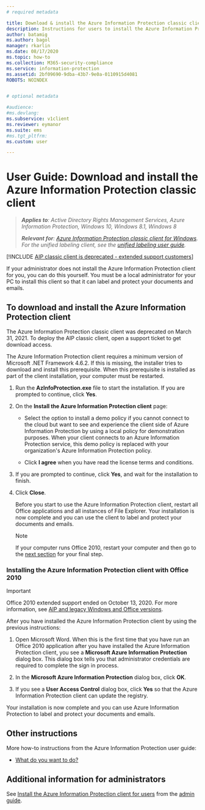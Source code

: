 ```yaml
---
# required metadata

title: Download & install the Azure Information Protection classic client
description: Instructions for users to install the Azure Information Protection classic client for Windows, so that you can classify and protect your documents and emails. 
author: batamig
ms.author: bagol
manager: rkarlin
ms.date: 08/17/2020
ms.topic: how-to
ms.collection: M365-security-compliance
ms.service: information-protection
ms.assetid: 2bf09690-9dba-43b7-9e0a-0110915d4081
ROBOTS: NOINDEX


# optional metadata

#audience:
#ms.devlang:
ms.subservice: v1client
ms.reviewer: eymanor
ms.suite: ems
#ms.tgt_pltfrm:
ms.custom: user

---
```


# User Guide: Download and install the Azure Information Protection classic client

>***Applies to**: Active Directory Rights Management Services, Azure Information Protection, Windows 10, Windows 8.1, Windows 8*
>
>***Relevant for**: [Azure Information Protection classic client for Windows](../faqs.md#whats-the-difference-between-the-azure-information-protection-classic-and-unified-labeling-clients). For the unified labeling client, see the [unified labeling user guide](install-unifiedlabelingclient-app.md).*

[!INCLUDE [AIP classic client is deprecated - extended support customers](../includes/classic-client-deprecation-extended-support.md)]

If your administrator does not install the Azure Information Protection client for you, you can do this yourself. You must be a local administrator for your PC to install this client so that it can label and protect your documents and emails.



## To download and install the Azure Information Protection client

The Azure Information Protection classic client was deprecated on March 31, 2021. To deploy the AIP classic client, open a support ticket to get download access.

The Azure Information Protection client requires a minimum version of Microsoft .NET Framework 4.6.2. If this is missing, the installer tries to download and install this prerequisite. When this prerequisite is installed as part of the client installation, your computer must be restarted.

1. Run the **AzInfoProtection.exe** file to start the installation. If you are prompted to continue, click **Yes**.    

1. On the **Install the Azure Information Protection client** page:     
    - Select the option to install a demo policy if you cannot connect to the cloud but want to see and experience the client side of Azure Information Protection by using a local policy for demonstration purposes. When your client connects to an Azure Information Protection service, this demo policy is replaced with your organization's Azure Information Protection policy.    

    - Click **I agree** when you have read the license terms and conditions.    

1. If you are prompted to continue, click **Yes**, and wait for the installation to finish.    

1. Click **Close**. 

    Before you start to use the Azure Information Protection client, restart all Office applications and all instances of File Explorer. Your installation is now complete and you can use the client to label and protect your documents and emails.

    > [!NOTE]
    > If your computer runs Office 2010, restart your computer and then go to the [next section](#installing-the-azure-information-protection-client-with-office-2010) for your final step.  

### Installing the Azure Information Protection client with Office 2010

> [!IMPORTANT]
> Office 2010 extended support ended on October 13, 2020. For more information, see [AIP and legacy Windows and Office versions](../known-issues.md#aip-and-legacy-windows-and-office-versions).
> 

After you have installed the Azure Information Protection client by using the previous instructions:    

1. Open Microsoft Word. When this is the first time that you have run an Office 2010 application after you have installed the Azure Information Protection client, you see a **Microsoft Azure Information Protection** dialog box. This dialog box tells you that administrator credentials are required to complete the sign in process.

2. In the **Microsoft Azure Information Protection** dialog box, click **OK**.

3. If you see a **User Access Control** dialog box, click **Yes** so that the Azure Information Protection client can update the registry.

Your installation is now complete and you can use Azure Information Protection to label and protect your documents and emails.

## Other instructions    
More how-to instructions from the Azure Information Protection user guide:

- [What do you want to do?](client-user-guide.md#what-do-you-want-to-do)

## Additional information for administrators    
See [Install the Azure Information Protection client for users](client-admin-guide-install.md) from the [admin guide](client-admin-guide.md).
 
  
